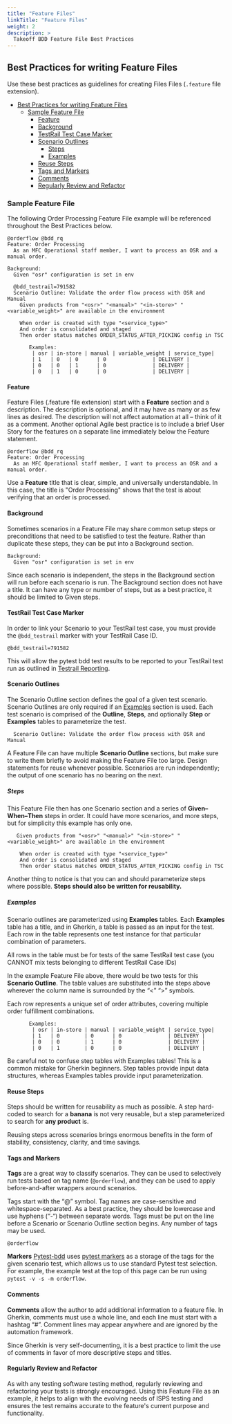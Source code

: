 ```yaml
---
title: "Feature Files"
linkTitle: "Feature Files"
weight: 2
description: >
  Takeoff BDD Feature File Best Practices
---
```


## Best Practices for writing Feature Files

Use these best practices as guidelines for creating Files Files (`.feature` file extension).

- [Best Practices for writing Feature Files](#best-practices-for-writing-feature-files)
  - [Sample Feature File](#sample-feature-file)
    - [Feature](#feature)
    - [Background](#background)
    - [TestRail Test Case Marker](#testrail-test-case-marker)
    - [Scenario Outlines](#scenario-outlines)
      - [Steps](#steps)
      - [Examples](#examples)
    - [Reuse Steps](#reuse-steps)
    - [Tags and Markers](#tags-and-markers)
    - [Comments](#comments)
    - [Regularly Review and Refactor](#regularly-review-and-refactor)


### Sample Feature File

The following Order Processing Feature File example will be referenced throughout the Best Practices below.

```
@orderflow @bdd_rq
Feature: Order Processing
  As an MFC Operational staff member, I want to process an OSR and a manual order.

Background:
  Given "osr" configuration is set in env

  @bdd_testrail=791582
  Scenario Outline: Validate the order flow process with OSR and Manual
    Given products from "<osr>" "<manual>" "<in-store>" "<variable_weight>" are available in the environment

    When order is created with type "<service_type>"
    And order is consolidated and staged
    Then order status matches ORDER_STATUS_AFTER_PICKING config in TSC

       Examples:
        | osr | in-store | manual | variable_weight | service_type|
        | 1   | 0   | 0      | 0               | DELIVERY |
        | 0   | 0   | 1      | 0               | DELIVERY |
        | 0   | 1   | 0      | 0               | DELIVERY |

```


#### Feature

Feature Files (.feature file extension) start with a **Feature** section and a description. The description is optional, and it may have as many or as few lines as desired. The description will not affect automation at all – think of it as a comment. Another optional Agile best practice is to include a brief User Story for the features on a separate line immediately below the Feature statement. 

```
@orderflow @bdd_rq
Feature: Order Processing
  As an MFC Operational staff member, I want to process an OSR and a manual order.

```

Use a **Feature** title that is clear, simple, and universally understandable. In this case, the title is "Order Processing" shows that the test is about verifying that an order is processed.

#### Background

Sometimes scenarios in a Feature File may share common setup steps or preconditions that need to be satisfied to test the feature. Rather than duplicate these steps, they can be put into a Background section. 

```
Background:
  Given "osr" configuration is set in env
```

Since each scenario is independent, the steps in the Background section will run before each scenario is run. The Background section does not have a title. It can have any type or number of steps, but as a best practice, it should be limited to Given steps.

#### TestRail Test Case Marker
In order to link your Scenario to your TestRail test case, you must provide the `@bdd_testrail` marker with your TestRail Case ID.
```
@bdd_testrail=791582
```
This will allow the pytest bdd test results to be reported to your TestRail test run as outlined in [Testrail Reporting](https://github.com/takeoff-com/release-qualification-tools/blob/master/docs/reporting/01-testrail-reporting.md).

#### Scenario Outlines 

The Scenario Outline section defines the goal of a given test scenario. Scenario Outlines are only required if an [Examples](#Examples) section is used. Each test scenario is comprised of the **Outline**, **Steps**, and optionally **Step** or **Examples** tables to parameterize the test.

```
  Scenario Outline: Validate the order flow process with OSR and Manual
```

A Feature File can have multiple **Scenario Outline** sections, but make sure to write them briefly to avoid making the Feature File too large. Design statements for reuse whenever possible. Scenarios are run independently; the output of one scenario has no bearing on the next.

##### Steps

This Feature File then has one Scenario section and a series of **Given–When–Then** steps in order. It could have more scenarios, and more steps, but for simplicity this example has only one. 

```
   Given products from "<osr>" "<manual>" "<in-store>" "<variable_weight>" are available in the environment

    When order is created with type "<service_type>"
    And order is consolidated and staged
    Then order status matches ORDER_STATUS_AFTER_PICKING config in TSC
```
Another thing to notice is that you can and should parameterize steps where possible. **Steps should also be written for reusability.**

##### Examples

Scenario outlines are parameterized using **Examples** tables. Each **Examples** table has a title, and in Gherkin, a table is passed as an input for the test. Each row in the table represents one test instance for that particular combination of parameters.

All rows in the table must be for tests of the same TestRail test case (you CANNOT mix tests belonging to different TestRail Case IDs)

In the example Feature File above, there would be two tests for this **Scenario Outline**. The table values are substituted into the steps above wherever the column name is surrounded by the “<” “>” symbols.

Each row represents a unique set of order attributes, covering multiple order fulfillment combinations. 
```
       Examples:
        | osr | in-store | manual | variable_weight | service_type|
        | 1   | 0        | 0      | 0               | DELIVERY |
        | 0   | 0        | 1      | 0               | DELIVERY |
        | 0   | 1        | 0      | 0               | DELIVERY |
```

Be careful not to confuse step tables with Examples tables! This is a common mistake for Gherkin beginners. Step tables provide input data structures, whereas Examples tables provide input parameterization.

#### Reuse Steps

Steps should be written for reusability as much as possible. A step hard-coded to search for a **banana** is not very reusable, but a step parameterized to search for **any product** is.

Reusing steps across scenarios brings enormous benefits in the form of stability, consistency, clarity, and time savings.  

#### Tags and Markers

**Tags** are a great way to classify scenarios. They can be used to selectively run tests based on tag name (`@orderflow`), and they can be used to apply before-and-after wrappers around scenarios.

Tags start with the “@” symbol. Tag names are case-sensitive and whitespace-separated. As a best practice, they should be lowercase and use hyphens (“-“) between separate words. Tags must be put on the line before a Scenario or Scenario Outline section begins. Any number of tags may be used.

```
@orderflow

```

**Markers** 
[Pytest-bdd](https://pytest-bdd.readthedocs.io/en/stable/#organizing-your-scenarios) uses [pytest markers](https://pytest.org/en/7.4.x/how-to/mark.html) as a storage of the tags for the given scenario test, which allows us to use standard Pytest test selection. For example, the example test at the top of this page can be run using `pytest -v -s -m orderflow`.

#### Comments

**Comments** allow the author to add additional information to a feature file. In Gherkin, comments must use a whole line, and each line must start with a hashtag “#”. Comment lines may appear anywhere and are ignored by the automation framework.

Since Gherkin is very self-documenting, it is a best practice to limit the use of comments in favor of more descriptive steps and titles.

#### Regularly Review and Refactor

As with any testing software testing method, regularly reviewing and refactoring your tests is strongly encouraged. Using this Feature File as an example, it helps to align with the evolving needs of 
ISPS testing and ensures the test remains accurate to the feature's current purpose and functionality.
